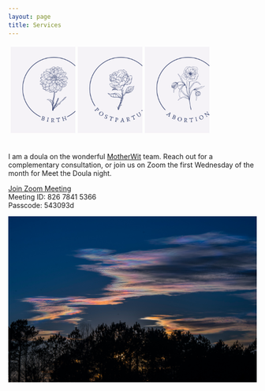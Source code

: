 ```yaml
---
layout: page
title: Services
---
```

<style>

/* Create three equal columns that floats next to each other */
.column {
  float: left;
  width: 25%;
  padding: 5px;
}

/* Clear floats after the columns */
.row:after {
  content: "";
  display: table;
  clear: both;
}

.card {
    width: 175px;
    height: 195px;
    position: relative;
    display: inline-block;
}
.card .img-top {
    display: none;
    position: absolute;
    top: 0;
    left: 0;
    z-index: 99;
}
.card:hover .img-top {
    display: inline;
}

.center {
        text-align: center;
      }

</style>

<div class="row">
<div class="center">

  <div class="column">
    <div class="card">
      <a href="/birth">
        <img src="assets/images/BirthBlue.svg" width="175" alt="Birth" />
        <img src="assets/images/BirthPink.svg" width="175" alt="Birth" class="img-top" />
      </a>
    </div>
  </div>

  <div class="column">
    <div class="card">
      <a href="/postpartum">
        <img src="assets/images/PostBlue.svg" width="175" alt="Postpartum" />
        <img src="assets/images/PostPink.svg" width="175" alt="Postpartum" class="img-top" />
      </a>
    </div>
  </div>


  <div class="column">
    <div class="card">
      <a href="/abortion">
        <img src="assets/images/AbortionBlue.svg" width="175" alt="Abortion" />
        <img src="assets/images/AbortionPink.svg" width="175" alt="Abortion" class="img-top" />
      </a>
    </div>
  </div>

</div>
</div>


<div>
  
  <p>I am a doula on the wonderful <a href="https://ottawa.motherwit.ca/">MotherWit</a> team. Reach out for a complementary consultation, or join us on Zoom the first Wednesday of the month for Meet the Doula night.</p>
  
  <p><a href="https://us02web.zoom.us/j/82678415366?pwd=K3VueVkwSjIxbzVDY1lJRnEvdWFHdz09&fbclid=IwAR12d1T1haSEX-7YB3xqXgEV8_iBdznj5zssvvN16_IvexSu2iJI-REXIvs">Join Zoom Meeting</a>
  <br>Meeting ID: 826 7841 5366
  <br>Passcode: 543093d</p>
  
</div>

<img src="assets/images/noaa.jpg" />
